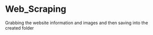 # Web_Scraping

Grabbing the website information and images and then saving into the created folder
